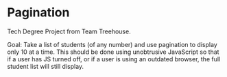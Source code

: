 # Pagination
Tech Degree Project from Team Treehouse.

Goal: Take a list of students (of any number) and use pagination to display only 10 at a time. This should be done using unobtrusive JavaScript so that if a user has JS turned off, or if a user is using an outdated browser, the full student list will still display.
